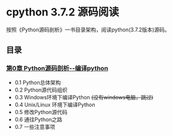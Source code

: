 # cpython 3.7.2 源码阅读


按照《Python源码剖析》一书目录架构，阅读python(3.7.2版本)源码。


## 目录

### [第0章 Python源码剖析--编译python](./page-0.md)

- 0.1 Python总体架构
- 0.2 Python源代码组织
- 0.3 Windows环境下编译Python ~~(没有windows电脑，跳过)~~
- 0.4 Unix/Linux 环境下编译Python
- 0.5 修改Python源代码
- 0.6 通往Python之路
- 0.7 一些注意事项